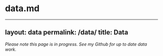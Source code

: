 # data.md
---
layout: data
permalink: /data/
title: Data
---
<!-- Optional: content goes here -->

*Please note this page is in progress. See my Github for up to date data work.* 
